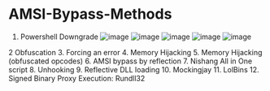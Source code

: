 # AMSI-Bypass-Methods

1. Powershell Downgrade
![image](https://github.com/niraj98456/AMSI-Bypass-Methods/assets/71953377/da7a114a-3407-4793-aafd-36c4e960bf07)
![image](https://github.com/niraj98456/AMSI-Bypass-Methods/assets/71953377/570c4611-603b-43ce-a326-dcb5d631f3b6)
![image](https://github.com/niraj98456/AMSI-Bypass-Methods/assets/71953377/449a50bd-fbbd-4d4d-b8ff-a2cab3a0355b)
![image](https://github.com/niraj98456/AMSI-Bypass-Methods/assets/71953377/aa840cc1-27fe-4b1b-b883-7275834b9b4e)
![image](https://github.com/niraj98456/AMSI-Bypass-Methods/assets/71953377/89ad778c-765a-4c77-9b3f-f80eb80bc0fe)

2 Obfuscation
3. Forcing an error
4. Memory Hijacking
5. Memory Hijacking (obfuscated opcodes)
6. AMSI bypass by reflection
7. Nishang All in One script
8. Unhooking
9. Reflective DLL loading
10. Mockingjay
11. LolBins
12. Signed Binary Proxy Execution: Rundll32
